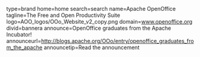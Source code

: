 type=brand
home=home
search=search
name=Apache OpenOffice
tagline=The Free and Open Productivity Suite
logo=AOO_logos/OOo_Website_v2_copy.png
domain=www.openoffice.org
divid=bannera
announce=OpenOffice graduates from the Apache Incubator!
announceurl=http://blogs.apache.org/OOo/entry/openoffice_graduates_from_the_apache
announcetip=Read the announcement
~~~~~~
~~~~~~
